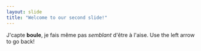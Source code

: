 ```yaml
---
layout: slide
title: "Welcome to our second slide!"
---
```

J'capte **boule**, je fais même pas _semblant_ d'être à l'aise.
Use the left arrow to go back!
